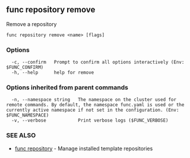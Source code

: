## func repository remove

Remove a repository

```
func repository remove <name> [flags]
```

### Options

```
  -c, --confirm   Prompt to confirm all options interactively (Env: $FUNC_CONFIRM)
  -h, --help      help for remove
```

### Options inherited from parent commands

```
  -n, --namespace string   The namespace on the cluster used for remote commands. By default, the namespace func.yaml is used or the currently active namespace if not set in the configuration. (Env: $FUNC_NAMESPACE)
  -v, --verbose            Print verbose logs ($FUNC_VERBOSE)
```

### SEE ALSO

* [func repository](func_repository.md)	 - Manage installed template repositories

